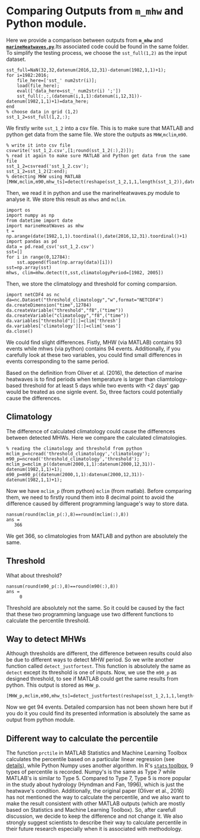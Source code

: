 Comparing Outputs from **`m_mhw`** and Python module.
==================================================================

Here we provide a comparison between outputs from **`m_mhw`** and [**`marineHeatwaves.py`**](https://github.com/ecjoliver/marineHeatWaves/blob/master/marineHeatWaves.py).Its associated code could be found in the same folder. 
To simplify the testing process, we choose the `sst_full(1,2)` as the input dataset. 

```
sst_full=NaN(32,32,datenum(2016,12,31)-datenum(1982,1,1)+1);
for i=1982:2016;
    file_here=['sst_' num2str(i)];
    load(file_here);
    eval(['data_here=sst_' num2str(i) ';'])
    sst_full(:,:,(datenum(i,1,1):datenum(i,12,31))-datenum(1982,1,1)+1)=data_here;
end
% choose data in grid (1,2)
sst_1_2=sst_full(1,2,:);
```

We firstly write `sst_1_2` into a csv file. This is to make sure that MATLAB and python get data from the same file. We store the outputs as `MHW`,`mclim`,`m90`.

```
% write it into csv file
csvwrite('sst_1_2.csv',[1;round(sst_1_2(:),2)]);
% read it again to make sure MATLAB and Python get data from the same file
sst_1_2=csvread('sst_1_2.csv');
sst_1_2=sst_1_2(2:end);
% detecting MHW using MATLAB
[MHW,mclim,m90,mhw_ts]=detect(reshape(sst_1_2,1,1,length(sst_1_2)),datenum(1982,1,1):datenum(2016,12,31),datenum(1982,1,1),datenum(2005,12,31),datenum(1982,1,1),datenum(2016,12,31));

```

Then, we read it in python and use the marineHeatwaves.py module to analyse it. We store this result as `mhws` and `mclim`.

```
import os
import numpy as np
from datetime import date
import marineHeatWaves as mhw
t = np.arange(date(1982,1,1).toordinal(),date(2016,12,31).toordinal()+1)
import pandas as pd
data = pd.read_csv('sst_1_2.csv')
sst=[]
for i in range(0,12784):
    sst.append(float(np.array(data)[i]))
sst=np.array(sst)
mhws, clim=mhw.detect(t,sst,climatologyPeriod=[1982, 2005])
```

Then, we store the climatology and threshold for coming comparsion.

```
import netCDF4 as nc
da=nc.Dataset("threshold_climatology","w",format="NETCDF4")
da.createDimension("time",12784)
da.createVariable("threshold","f8",("time"))
da.createVariable("climatology","f8",("time"))
da.variables["threshold"][:]=clim['thresh']
da.variables['climatology'][:]=clim['seas']
da.close()
```

We could find slight differences. Fistly, MHW (via MATLAB) contains 93 events while mhws (via python) contains 94 events. Additionally, if you carefully look at these two variables, you could find small differences in events corresponding to the same period.

Based on the definition from Oliver et al. (2016), the detection of marine heatwaves is to find periods when temperature is larger than cliamtology-based threshold for at least 5 days while two events with <2 days' gap would be treated as one signle event. So, three factors could potentially cause the differences.

Climatology
-------------
The difference of calculated climatology could cause the differences between detected MHWs. Here we compare the calculated climatologies.

```
% reading the climatology and threshold from python
mclim_p=ncread('threshold_climatology','climatology');
m90_p=ncread('threshold_climatology','threshold');
mclim_p=mclim_p((datenum(2000,1,1):datenum(2000,12,31))-datenum(1982,1,1)+1);
m90_p=m90_p((datenum(2000,1,1):datenum(2000,12,31))-datenum(1982,1,1)+1);
```

Now we have `mclim_p` (from python) `mclim` (from matlab). Before comparing them, we need to firstly round them into 8 decimal point to avoid the difference caused by different programming language's way to store data.

```
nansum(round(mclim_p(:),8)==round(mclim(:),8))
ans =
   366
```

We get 366, so climatologies from MATLAB and python are absolutely the same.

Threshold
-------------
What about threshold?

```
nansum(round(m90_p(:),8)==round(m90(:),8))
ans =
     0
```

Threshold are absolutely not the same. So it could be caused by the fact that these two programming language use two different functions to calculate the percentile threshold.

Way to detect MHWs
-------------
Although thresholds are different, the difference between results could also be due to different ways to detect MHW period. So we write another function called `detect_justfortest`. This function is absolutely the same as `detect` except its threshold is one of inputs. Now, we use the `m90_p` as designed threshold, to see if MATLAB could get the same results from python. This output is stored as `MHW_p`.

```
[MHW_p,mclim,m90,mhw_ts]=detect_justfortest(reshape(sst_1_2,1,1,length(sst_1_2)),datenum(1982,1,1):datenum(2016,12,31),datenum(1982,1,1),datenum(2005,12,31),datenum(1982,1,1),datenum(2016,12,31),reshape(m90_p,1,1,366));
```

Now we get 94 events. Detailed comparsion has not been shown here but if you do it you could find its presented information is absolutely the same as output from python module.

Different way to calculate the percentile
-------------
The function `prctile` in MATLAB Statistics and Machine Learning Toolbox calculates the percentile based on a particular linear regression (see [details](https://au.mathworks.com/help/stats/prctile.html?searchHighlight=prctile&s_tid=doc_srchtitle)), while Python Numpy uses another algorithm. In R's [`stats` toolbox](https://www.rdocumentation.org/packages/stats/versions/3.5.2/topics/quantile), 9 types of percentile is recorded. Numpy's is the same as Type 7 while MATLAB's is similar to Type 5. Compared to Type 7, Type 5 is more popular in the study about hydrology (Hyndman and Fan, 1996), which is just the heatwave's condition. Additionally, the original paper (Oliver et al., 2016) has not mentioned the way to calculate the percentile, and we also want to make the result consistent with other MATLAB outputs (which are mostly based on Statistics and Machine Learning Toolbox). So, after carefull discussion, we decide to keep the difference and not change it. We also strongly suggest scientists to describe their way to calculate percentile in their future research especially when it is associated with methodology.


